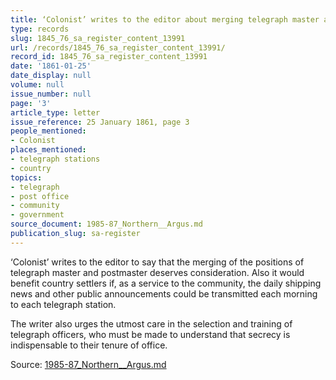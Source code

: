 ```yaml
---
title: ‘Colonist’ writes to the editor about merging telegraph master and postmaster
type: records
slug: 1845_76_sa_register_content_13991
url: /records/1845_76_sa_register_content_13991/
record_id: 1845_76_sa_register_content_13991
date: '1861-01-25'
date_display: null
volume: null
issue_number: null
page: '3'
article_type: letter
issue_reference: 25 January 1861, page 3
people_mentioned:
- Colonist
places_mentioned:
- telegraph stations
- country
topics:
- telegraph
- post office
- community
- government
source_document: 1985-87_Northern__Argus.md
publication_slug: sa-register
---
```


‘Colonist’ writes to the editor to say that the merging of the positions of telegraph master and postmaster deserves consideration.  Also it would benefit country settlers if, as a service to the community, the daily shipping news and other public announcements could be transmitted each morning to each telegraph station.

The writer also urges the utmost care in the selection and training of telegraph officers, who must be made to understand that secrecy is indispensable to their tenure of office.

Source: [1985-87_Northern__Argus.md](/downloads/markdown/1985-87_Northern__Argus.md)
